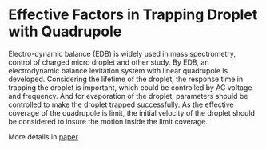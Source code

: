 # Effective Factors in Trapping Droplet with Quadrupole

Electro-dynamic balance (EDB) is widely used in mass spectrometry, control of charged micro droplet and other study. By EDB, an electrodynamic balance levitation system with linear quadrupole is developed. Considering the lifetime of the droplet, the response time in trapping the droplet is important, which could be controlled by AC voltage and frequency. And for evaporation of the droplet, parameters should be controlled to make the droplet trapped successfully. As the effective coverage of the quadrupole is limit, the initial velocity of the droplet should be considered to insure the motion inside the limit coverage.

More details in [paper](https://hanxudong159.github.io/Effective_Factors_in_Trapping_Droplet_with_Quadrupole/)
